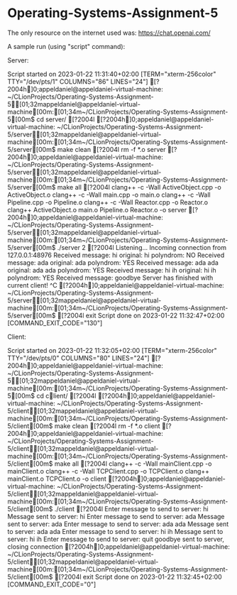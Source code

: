# Operating-Systems-Assignment-5

The only resource on the internet used was:
https://chat.openai.com/

A sample run (using "script" command):

Server:

Script started on 2023-01-22 11:31:40+02:00 [TERM="xterm-256color" TTY="/dev/pts/1" COLUMNS="86" LINES="24"]
[?2004h]0;appeldaniel@appeldaniel-virtual-machine: ~/CLionProjects/Operating-Systems-Assignment-5[01;32mappeldaniel@appeldaniel-virtual-machine[00m:[01;34m~/CLionProjects/Operating-Systems-Assignment-5[00m$ cd server/
[?2004l
[?2004h]0;appeldaniel@appeldaniel-virtual-machine: ~/CLionProjects/Operating-Systems-Assignment-5/server[01;32mappeldaniel@appeldaniel-virtual-machine[00m:[01;34m~/CLionProjects/Operating-Systems-Assignment-5/server[00m$ make clean
[?2004l
rm -f *.o server
[?2004h]0;appeldaniel@appeldaniel-virtual-machine: ~/CLionProjects/Operating-Systems-Assignment-5/server[01;32mappeldaniel@appeldaniel-virtual-machine[00m:[01;34m~/CLionProjects/Operating-Systems-Assignment-5/server[00m$ make all
[?2004l
clang++ -c -Wall ActiveObject.cpp -o ActiveObject.o
clang++ -c -Wall main.cpp -o main.o
clang++ -c -Wall Pipeline.cpp -o Pipeline.o
clang++ -c -Wall Reactor.cpp -o Reactor.o
clang++ ActiveObject.o main.o Pipeline.o Reactor.o -o server
[?2004h]0;appeldaniel@appeldaniel-virtual-machine: ~/CLionProjects/Operating-Systems-Assignment-5/server[01;32mappeldaniel@appeldaniel-virtual-machine[00m:[01;34m~/CLionProjects/Operating-Systems-Assignment-5/server[00m$ ./server 2
[?2004l
Listening...
Incoming connection from 127.0.0.1:48976
Received message: hi
original: hi
polyndrom: NO
Received message: ada
original: ada
polyndrom: YES
Received message: ada ada
original: ada ada
polyndrom: YES
Received message: hi ih
original: hi ih
polyndrom: YES
Received message: goodbye
Server has finished with current client!
^C
[?2004h]0;appeldaniel@appeldaniel-virtual-machine: ~/CLionProjects/Operating-Systems-Assignment-5/server[01;32mappeldaniel@appeldaniel-virtual-machine[00m:[01;34m~/CLionProjects/Operating-Systems-Assignment-5/server[00m$ [?2004l
exit
Script done on 2023-01-22 11:32:47+02:00 [COMMAND_EXIT_CODE="130"]




Client:

Script started on 2023-01-22 11:32:05+02:00 [TERM="xterm-256color" TTY="/dev/pts/0" COLUMNS="80" LINES="24"]
[?2004h]0;appeldaniel@appeldaniel-virtual-machine: ~/CLionProjects/Operating-Systems-Assignment-5[01;32mappeldaniel@appeldaniel-virtual-machine[00m:[01;34m~/CLionProjects/Operating-Systems-Assignment-5[00m$ cd client/
[?2004l
[?2004h]0;appeldaniel@appeldaniel-virtual-machine: ~/CLionProjects/Operating-Systems-Assignment-5/client[01;32mappeldaniel@appeldaniel-virtual-machine[00m:[01;34m~/CLionProjects/Operating-Systems-Assignment-5/client[00m$ make clean
[?2004l
rm -f *.o client
[?2004h]0;appeldaniel@appeldaniel-virtual-machine: ~/CLionProjects/Operating-Systems-Assignment-5/client[01;32mappeldaniel@appeldaniel-virtual-machine[00m:[01;34m~/CLionProjects/Operating-Systems-Assignment-5/client[00m$ make all
[?2004l
clang++ -c -Wall mainClient.cpp -o mainClient.o
clang++ -c -Wall TCPClient.cpp -o TCPClient.o
clang++ mainClient.o TCPClient.o -o client
[?2004h]0;appeldaniel@appeldaniel-virtual-machine: ~/CLionProjects/Operating-Systems-Assignment-5/client[01;32mappeldaniel@appeldaniel-virtual-machine[00m:[01;34m~/CLionProjects/Operating-Systems-Assignment-5/client[00m$ ./client 
[?2004l
Enter message to send to server: hi
Message sent to server: hi
Enter message to send to server: ada
Message sent to server: ada
Enter message to send to server: ada ada
Message sent to server: ada ada
Enter message to send to server: hi ih
Message sent to server: hi ih
Enter message to send to server: quit
goodbye sent to server, closing connection
[?2004h]0;appeldaniel@appeldaniel-virtual-machine: ~/CLionProjects/Operating-Systems-Assignment-5/client[01;32mappeldaniel@appeldaniel-virtual-machine[00m:[01;34m~/CLionProjects/Operating-Systems-Assignment-5/client[00m$ [?2004l
exit
Script done on 2023-01-22 11:32:45+02:00 [COMMAND_EXIT_CODE="0"]

